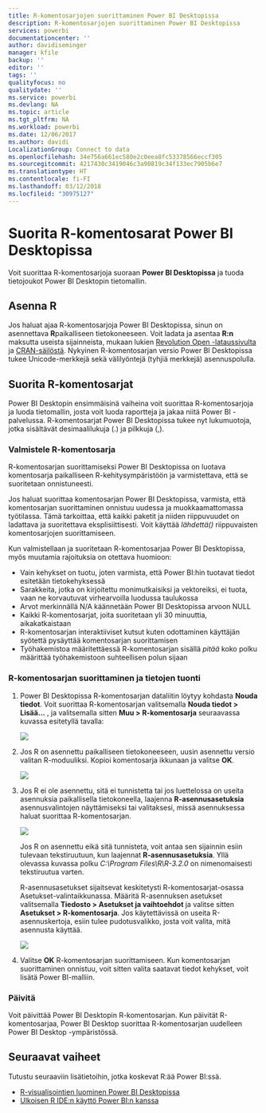 ```yaml
---
title: R-komentosarjojen suorittaminen Power BI Desktopissa
description: R-komentosarjojen suorittaminen Power BI Desktopissa
services: powerbi
documentationcenter: ''
author: davidiseminger
manager: kfile
backup: ''
editor: ''
tags: ''
qualityfocus: no
qualitydate: ''
ms.service: powerbi
ms.devlang: NA
ms.topic: article
ms.tgt_pltfrm: NA
ms.workload: powerbi
ms.date: 12/06/2017
ms.author: davidi
LocalizationGroup: Connect to data
ms.openlocfilehash: 34e756a661ec580e2c0eea8fc53378566eccf305
ms.sourcegitcommit: 4217430c3419046c3a90819c34f133ec7905b6e7
ms.translationtype: HT
ms.contentlocale: fi-FI
ms.lasthandoff: 03/12/2018
ms.locfileid: "30975127"
---
```

# <a name="run-r-scripts-in-power-bi-desktop"></a>Suorita R-komentosarat Power BI Desktopissa
Voit suorittaa R-komentosarjoja suoraan **Power BI Desktopissa** ja tuoda tietojoukot Power BI Desktopin tietomallin.

## <a name="install-r"></a>Asenna R
Jos haluat ajaa R-komentosarjoja Power BI Desktopissa, sinun on asennettava **R**paikalliseen tietokoneeseen. Voit ladata ja asentaa **R:n** maksutta useista sijainneista, mukaan lukien [Revolution Open -lataussivulta](https://mran.revolutionanalytics.com/download/) ja [CRAN-säilöstä](https://cran.r-project.org/bin/windows/base/). Nykyinen R-komentosarjan versio Power BI Desktopissa tukee Unicode-merkkejä sekä välilyöntejä (tyhjiä merkkejä) asennuspolulla.

## <a name="run-r-scripts"></a>Suorita R-komentosarjat
Power BI Desktopin ensimmäisinä vaiheina voit suorittaa R-komentosarjoja ja luoda tietomallin, josta voit luoda raportteja ja jakaa niitä Power BI -palvelussa. R-komentosarjat Power BI Desktopissa tukee nyt lukumuotoja, jotka sisältävät desimaalilukuja (.) ja pilkkuja (,).

### <a name="prepare-an-r-script"></a>Valmistele R-komentosarja
R-komentosarjan suorittamiseksi Power BI Desktopissa on luotava komentosarja paikalliseen R-kehitysympäristöön ja varmistettava, että se suoritetaan onnistuneesti.

Jos haluat suorittaa komentosarjan Power BI Desktopissa, varmista, että komentosarjan suorittaminen onnistuu uudessa ja muokkaamattomassa työtilassa. Tämä tarkoittaa, että kaikki paketit ja niiden riippuvuudet on ladattava ja suoritettava eksplisiittisesti. Voit käyttää *lähdettä()* riippuvaisten komentosarjojen suorittamiseen.

Kun valmistellaan ja suoritetaan R-komentosarjaa Power BI Desktopissa, myös muutamia rajoituksia on otettava huomioon:

* Vain kehykset on tuotu, joten varmista, että Power BI:hin tuotavat tiedot esitetään tietokehyksessä
* Sarakkeita, jotka on kirjoitettu monimutkaisiksi ja vektoreiksi, ei tuota, vaan ne korvautuvat virhearvoilla luodussa taulukossa
* Arvot merkinnällä N/A käännetään Power BI Desktopissa arvoon NULL
* Kaikki R-komentosarjat, joita suoritetaan yli 30 minuuttia, aikakatkaistaan
* R-komentosarjan interaktiiviset kutsut kuten odottaminen käyttäjän syötettä pysäyttää komentosarjan suorittamisen
* Työhakemistoa määritettäessä R-komentosarjan sisällä *pitää* koko polku määrittää työhakemistoon suhteellisen polun sijaan

### <a name="run-your-r-script-and-import-data"></a>R-komentosarjan suorittaminen ja tietojen tuonti
1. Power BI Desktopissa R-komentosarjan dataliitin löytyy kohdasta **Nouda tiedot**. Voit suorittaa R-komentosarjan valitsemalla **Nouda tiedot &gt; Lisää...** , ja valitsemalla sitten **Muu &gt; R-komentosarja** seuraavassa kuvassa esitetyllä tavalla:
   
   ![](media/desktop-r-scripts/r-scripts-1.png)
2. Jos R on asennettu paikalliseen tietokoneeseen, uusin asennettu versio valitan R-moduuliksi. Kopioi komentosarja ikkunaan ja valitse **OK**.
   
   ![](media/desktop-r-scripts/r-scripts-2.png)
3. Jos R ei ole asennettu, sitä ei tunnistetta tai jos luettelossa on useita asennuksia paikallisella tietokoneella, laajenna **R-asennusasetuksia** asennusvalintojen näyttämiseksi tai valitaksesi, missä asennuksessa haluat suorittaa R-komentosarjan.
   
   ![](media/desktop-r-scripts/r-scripts-3.png)
   
   Jos R on asennettu eikä sitä tunnisteta, voit antaa sen sijainnin esiin tulevaan tekstiruutuun, kun laajennat **R-asennusasetuksia**. Yllä olevassa kuvassa polku *C:\Program Files\R\R-3.2.0* on nimenomaisesti tekstiruutua varten.
   
   R-asennusasetukset sijaitsevat keskitetysti R-komentosarjat-osassa Asetukset-valintaikkunassa. Määritä R-asennuksen asetukset valitsemalla **Tiedosto > Asetukset ja vaihtoehdot** ja valitse sitten **Asetukset > R-komentosarja**. Jos käytettävissä on useita R-asennuskertoja, esiin tulee pudotusvalikko, josta voit valita, mitä asennusta käyttää.
   
   ![](media/desktop-r-scripts/r-scripts-4.png)
4. Valitse **OK** R-komentosarjan suorittamiseen. Kun komentosarjan suorittaminen onnistuu, voit sitten valita saatavat tiedot kehykset, voit lisätä Power BI-malliin.

### <a name="refresh"></a>Päivitä
Voit päivittää Power BI Desktopin R-komentosarjan. Kun päivität R-komentosarjaa, Power BI Desktop suorittaa R-komentosarjan uudelleen Power BI Desktop -ympäristössä.

## <a name="next-steps"></a>Seuraavat vaiheet
Tutustu seuraaviin lisätietoihin, jotka koskevat R:ää Power BI:ssä.

* [R-visualisointien luominen Power BI Desktopissa](desktop-r-visuals.md)
* [Ulkoisen R IDE:n käyttö Power BI:n kanssa](desktop-r-ide.md)

